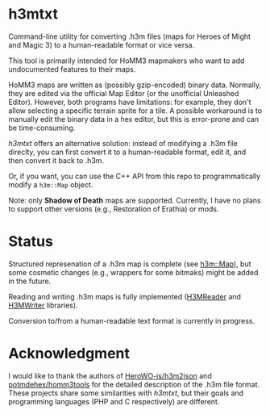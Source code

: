 # h3mtxt
Command-line utility for converting .h3m files (maps for Heroes of Might and Magic 3) to a human-readable format or vice versa.

This tool is primarily intended for HoMM3 mapmakers who want to add undocumented features to their maps.

HoMM3 maps are written as (possibly gzip-encoded) binary data. Normally, they are edited via the official Map Editor (or the unofficial Unleashed Editor). However, both programs have limitations: for example, they don't allow selecting a specific terrain sprite for a tile. A possible workaround is to manually edit the binary data in a hex editor, but this is error-prone and can be time-consuming.

*h3mtxt* offers an alternative solution: instead of modifying a .h3m file direclty, you can first convert it to a human-readable format, edit it, and then convert it back to .h3m.

Or, if you want, you can use the C++ API from this repo to programmatically modify a `h3m::Map` object.

Note: only **Shadow of Death** maps are supported. Currently, I have no plans to support other versions (e.g., Restoration of Erathia) or mods.

# Status
Structured represenation of a .h3m map is complete (see [h3m::Map](Map/Map.h)), but some cosmetic changes (e.g., wrappers for some bitmaks) might be added in the future.

Reading and writing .h3m maps is fully implemented ([H3MReader](H3MReader) and [H3MWriter](H3MWriter) libraries).

Conversion to/from a human-readable text format is currently in progress.

# Acknowledgment
I would like to thank the authors of [HeroWO-js/h3m2json](https://github.com/HeroWO-js/h3m2json/) and [potmdehex/homm3tools](https://github.com/potmdehex/homm3tools)
for the detailed description of the .h3m file format. These projects share some similarities with *h3mtxt*, but their goals and programming languages (PHP and C respectively) are different.
